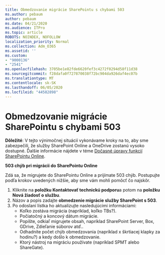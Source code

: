 ```yaml
---
title: Obmedzovanie migrácie SharePointu s chybami 503
ms.author: pebaum
author: pebaum
ms.date: 04/21/2020
ms.audience: ITPro
ms.topic: article
ROBOTS: NOINDEX, NOFOLLOW
localization_priority: Normal
ms.collection: Adm_O365
ms.assetid: ''
ms.custom:
- "9000136"
- "2541"
ms.openlocfilehash: 3705be1e82fde6620fef3c4272f0294d58f11d38
ms.sourcegitcommit: f28dafa0f727870038f72bc904da926daf4ec07b
ms.translationtype: MT
ms.contentlocale: sk-SK
ms.lasthandoff: 06/05/2020
ms.locfileid: "44582898"
---
```

# <a name="sharepoint-migration-throttling-with-503-errors"></a>Obmedzovanie migrácie SharePointu s chybami 503

**Dôležité**: V tejto výnimočnej situácií vykonávame kroky na to, aby sme zabezpečili, že služby SharePoint Online a OneDrive zostanú vysoko dostupné. Ďalšie informácie nájdete v téme [Dočasné úpravy funkcií SharePointu Online](https://aka.ms/ODSPAdjustments).

**503 chýb pri migrácii do SharePointu Online**

Zdá sa, že migrujete do SharePointu Online a prijímate 503 chýb. Postupujte podľa krokov uvedených nižšie, aby sme vám mohli pomôcť čo najskôr. 

1. Kliknite na **položku Kontaktovať technickú podporu**a potom na **položku Nová žiadosť o službu**.
2. Názov a popis zadajte **obmedzenie migrácie služby SharePoint s 503**.
3. Po odoslaní lístka ho aktualizujte nasledujúcimi informáciami:
    - Koľko zostáva migrácia (napríklad, koľko TBs?).
    - Počiatočný a koncový dátum migrácie.
    - Popíšte, odkiaľ migrujete obsah, napríklad SharePoint Server, Box, GDrive, Zdieľanie súborov atď..
    - Odhadnite počet chýb obmedzovania (napríklad x škrtiacej klapky za hodinu?) a kedy došlo k obmedzovanie.
    - Ktorý nástroj na migráciu používate (napríklad SPMT alebo ShareGate).



